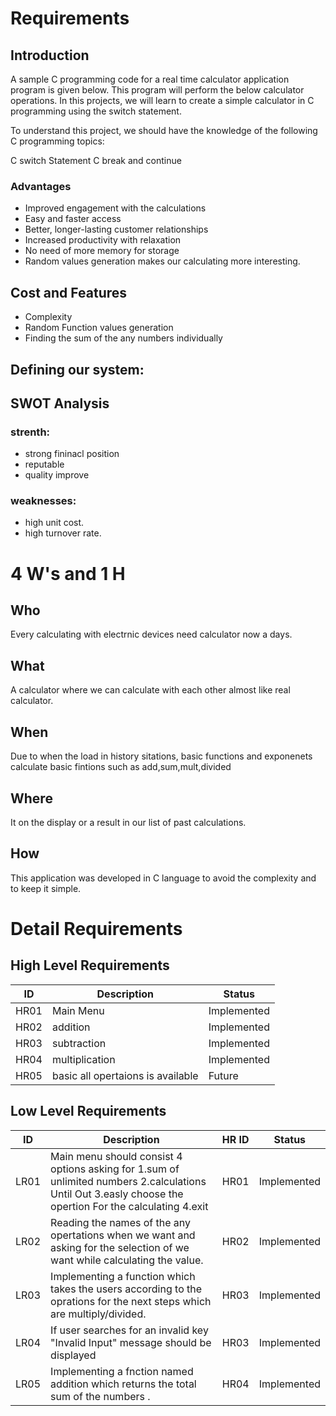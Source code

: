 ﻿# Requirements

 ## Introduction
A sample C programming code for a real time calculator application program is given below. This program will perform the below calculator operations.
In this projects, we will learn to create a simple calculator in C programming using the switch statement.

To understand this project, we should have the knowledge of the following C programming topics:

C switch Statement
C break and continue


### Advantages

 - Improved engagement with the calculations
 - Easy and faster access 
 - Better, longer-lasting customer relationships
 - Increased productivity with relaxation
 - No need of more memory for storage 
 - Random values generation makes our calculating more interesting.

 
## Cost and Features
 - Complexity 
 - Random Function values generation
 - Finding the sum of the any numbers individually
 

##  Defining our system:


## SWOT Analysis
### strenth:
- strong fininacl position
- reputable
- quality improve
### weaknesses:
- high unit cost.
- high turnover rate.



# 4 W's and 1 H

## Who
Every calculating  with electrnic devices need calculator now a days.

## What
A  calculator where we can calculate with each other almost like real calculator.

## When

Due to when the load in history sitations, basic functions and exponenets calculate basic fintions such as add,sum,mult,divided

## Where

It on the display or a result in our list of past calculations.

## How

This application was developed in C language to avoid the complexity and to keep it simple. 


# Detail Requirements

## High Level Requirements
| ID | Description | Status |
|--|--|--|
| HR01 |Main Menu  | Implemented |
| HR02 | addition | Implemented |
| HR03 | subtraction |  Implemented |
| HR04 | multiplication |  Implemented |
| HR05 | basic all opertaions is available  | Future |


## Low Level Requirements 

| ID | Description | HR ID | Status |
|--|--|--|--|
| LR01 |Main menu should consist 4 options asking for 1.sum of unlimited numbers 2.calculations Until Out 3.easly choose the opertion For the calculating 4.exit  | HR01| Implemented |
| LR02 | Reading the names of the any opertations when we want and asking for the selection of we want while calculating the value. | HR02| Implemented |
 LR03 | Implementing a function which takes the users according to the oprations for the next steps which are multiply/divided. | HR03| Implemented |
| LR04 | If user searches for an invalid key "Invalid Input" message should be displayed | HR03| Implemented |
| LR05 |Implementing a fnction named addition which returns the total sum of the numbers . | HR04| Implemented |


